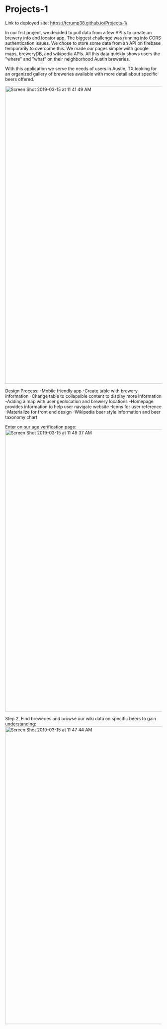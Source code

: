 # Projects-1

Link to deployed site: https://tcrump38.github.io/Projects-1/

In our frst project, we decided to pull data from a few API's to create an brewery info and locator app. The biggest challenge was running into CORS authentication issues. We chose to store some data from an API on firebase temporarily to overcome this. We made our pages simple wiith google maps, breweryDB, and wikipedia APIs. All this data quickly shows users the "where" and "what" on their neighborhood Austin breweries.

With this application we serve the needs of users in Austin, TX looking for an organized gallery of breweries available with more detail about specific beers offered.

<img width="958" alt="Screen Shot 2019-03-15 at 11 41 49 AM" src="https://user-images.githubusercontent.com/39817046/54447408-5d7ffe80-4717-11e9-8e41-21443d3a0a1c.png">

Design Process:
-Mobile friendly app
-Create table with brewery information
-Change table to collapsible content to display more information
-Adding a map with user geolocation and brewery locations
-Homepage provides information to help user navigate website
-Icons for user reference
-Materialize for front end design
-Wikipedia beer style information and beer taxonomy chart

Enter on our age verification page:
<img width="908" alt="Screen Shot 2019-03-15 at 11 49 37 AM" src="https://user-images.githubusercontent.com/39817046/54447875-71783000-4718-11e9-805a-471761eed2c4.png">



Step 2, Find breweries and browse our wiki data on specific beers to gain understanding:
<img width="958" alt="Screen Shot 2019-03-15 at 11 47 44 AM" src="https://user-images.githubusercontent.com/39817046/54447771-3e35a100-4718-11e9-8cd2-8817ff319f60.png">

